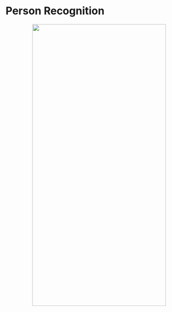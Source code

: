 # Person Recognition

<p align="center">
  <img src="https://github.com/meteahmetyakar/person-recognition-and-tkinter-GUI/blob/main/example.gif" width="360" height="760" /> 
</p>

